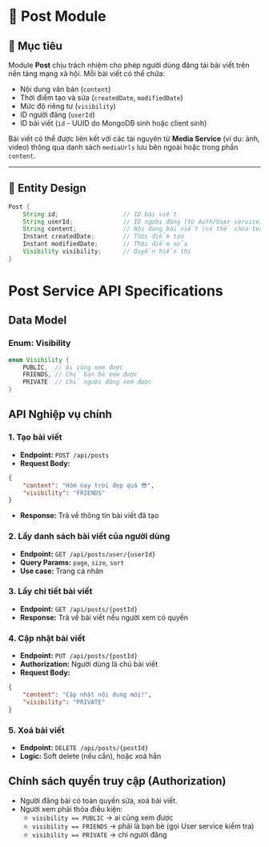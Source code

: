# 📘 Post Module

## 🎯 Mục tiêu

Module **Post** chịu trách nhiệm cho phép người dùng đăng tải bài viết trên nền tảng mạng xã hội. Mỗi bài viết có thể chứa:
- Nội dung văn bản (`content`)
- Thời điểm tạo và sửa (`createdDate`, `modifiedDate`)
- Mức độ riêng tư (`visibility`)
- ID người đăng (`userId`)
- ID bài viết (`id` - UUID do MongoDB sinh hoặc client sinh)

Bài viết có thể được liên kết với các tài nguyên từ **Media Service** (ví dụ: ảnh, video) thông qua danh sách `mediaUrls` lưu bên ngoài hoặc trong phần `content`.

---

## 🧱 Entity Design

```java
Post {
    String id;                  // ID bài viết
    String userId;              // ID người đăng (từ Auth/User service)
    String content;             // Nội dung bài viết (có thể chứa text + markdown + link media)
    Instant createdDate;        // Thời điểm tạo
    Instant modifiedDate;       // Thời điểm sửa
    Visibility visibility;      // Quyền hiển thị
}
```

# Post Service API Specifications

## Data Model

### Enum: Visibility

```java
enum Visibility {
    PUBLIC,  // Ai cũng xem được
    FRIENDS, // Chỉ bạn bè xem được
    PRIVATE  // Chỉ người đăng xem được
}
```

## API Nghiệp vụ chính

### 1. Tạo bài viết
* **Endpoint:** `POST /api/posts`
* **Request Body:**
```json
{
    "content": "Hôm nay trời đẹp quá 😎",
    "visibility": "FRIENDS"
}
```
* **Response:** Trả về thông tin bài viết đã tạo

### 2. Lấy danh sách bài viết của người dùng
* **Endpoint:** `GET /api/posts/user/{userId}`
* **Query Params:** `page`, `size`, `sort`
* **Use case:** Trang cá nhân

### 3. Lấy chi tiết bài viết
* **Endpoint:** `GET /api/posts/{postId}`
* **Response:** Trả về bài viết nếu người xem có quyền

### 4. Cập nhật bài viết
* **Endpoint:** `PUT /api/posts/{postId}`
* **Authorization:** Người dùng là chủ bài viết
* **Request Body:**
```json
{
    "content": "Cập nhật nội dung mới!",
    "visibility": "PRIVATE"
}
```

### 5. Xoá bài viết
* **Endpoint:** `DELETE /api/posts/{postId}`
* **Logic:** Soft delete (nếu cần), hoặc xoá hẳn

## Chính sách quyền truy cập (Authorization)
* Người đăng bài có toàn quyền sửa, xoá bài viết.
* Người xem phải thỏa điều kiện:
    * `visibility == PUBLIC` → ai cũng xem được
    * `visibility == FRIENDS` → phải là bạn bè (gọi User service kiểm tra)
    * `visibility == PRIVATE` → chỉ người đăng
